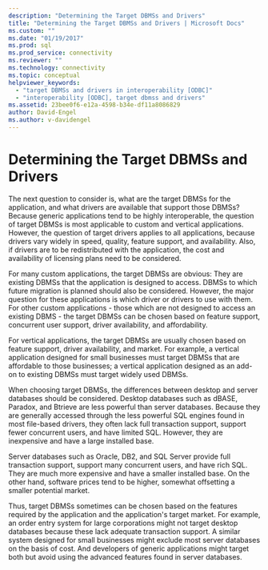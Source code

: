 ```yaml
---
description: "Determining the Target DBMSs and Drivers"
title: "Determining the Target DBMSs and Drivers | Microsoft Docs"
ms.custom: ""
ms.date: "01/19/2017"
ms.prod: sql
ms.prod_service: connectivity
ms.reviewer: ""
ms.technology: connectivity
ms.topic: conceptual
helpviewer_keywords: 
  - "target DBMSs and drivers in interoperability [ODBC]"
  - "interoperability [ODBC], target dbmss and drivers"
ms.assetid: 23bee0f6-e12a-4598-b34e-df11a8086829
author: David-Engel
ms.author: v-davidengel
---
```

# Determining the Target DBMSs and Drivers
The next question to consider is, what are the target DBMSs for the application, and what drivers are available that support those DBMSs? Because generic applications tend to be highly interoperable, the question of target DBMSs is most applicable to custom and vertical applications. However, the question of target drivers applies to all applications, because drivers vary widely in speed, quality, feature support, and availability. Also, if drivers are to be redistributed with the application, the cost and availability of licensing plans need to be considered.  
  
 For many custom applications, the target DBMSs are obvious: They are existing DBMSs that the application is designed to access. DBMSs to which future migration is planned should also be considered. However, the major question for these applications is which driver or drivers to use with them. For other custom applications - those which are not designed to access an existing DBMS - the target DBMSs can be chosen based on feature support, concurrent user support, driver availability, and affordability.  
  
 For vertical applications, the target DBMSs are usually chosen based on feature support, driver availability, and market. For example, a vertical application designed for small businesses must target DBMSs that are affordable to those businesses; a vertical application designed as an add-on to existing DBMSs must target widely used DBMSs.  
  
 When choosing target DBMSs, the differences between desktop and server databases should be considered. Desktop databases such as dBASE, Paradox, and Btrieve are less powerful than server databases. Because they are generally accessed through the less powerful SQL engines found in most file-based drivers, they often lack full transaction support, support fewer concurrent users, and have limited SQL. However, they are inexpensive and have a large installed base.  
  
 Server databases such as Oracle, DB2, and SQL Server provide full transaction support, support many concurrent users, and have rich SQL. They are much more expensive and have a smaller installed base. On the other hand, software prices tend to be higher, somewhat offsetting a smaller potential market.  
  
 Thus, target DBMSs sometimes can be chosen based on the features required by the application and the application's target market. For example, an order entry system for large corporations might not target desktop databases because these lack adequate transaction support. A similar system designed for small businesses might exclude most server databases on the basis of cost. And developers of generic applications might target both but avoid using the advanced features found in server databases.
